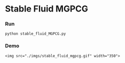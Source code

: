 # Stable Fluid MGPCG

### Run

```python stable_fluid_MGPCG.py```

### Demo

```
<img src="./imgs/stable_fluid_mgpcg.gif" width="350">
```

